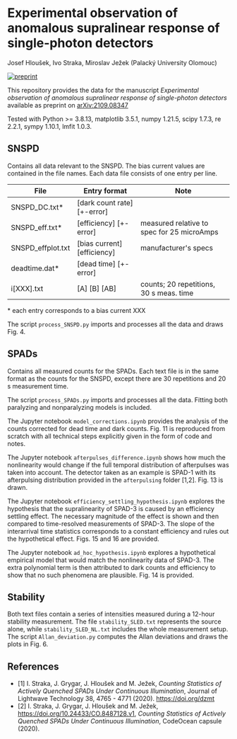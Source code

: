 # Experimental observation of anomalous supralinear response of single-photon detectors
Josef Hloušek, Ivo Straka, Miroslav Ježek (Palacký University Olomouc)

[![preprint](https://img.shields.io/badge/arXiv-2109.08347-b31b1b.svg)](https://arxiv.org/abs/2109.08347)

This repository provides the data for the manuscript *Experimental observation of anomalous supralinear response of single-photon detectors* available as preprint on [arXiv:2109.08347](https://arxiv.org/abs/2109.08347)

Tested with Python >= 3.8.13, matplotlib 3.5.1, numpy 1.21.5, scipy 1.7.3, re 2.2.1, sympy 1.10.1, lmfit 1.0.3.

## SNSPD

Contains all data relevant to the SNSPD. The bias current values are contained in the file names. Each data file consists of one entry per line. 

| File              | Entry format                | Note                                       |
|-------------------|-----------------------------|--------------------------------------------|
| SNSPD_DC.txt*     | [dark count rate] [+-error] |                                            |
| SNSPD_eff.txt*    | [efficiency] [+-error]      | measured relative to spec for 25 microAmps |
| SNSPD_effplot.txt | [bias current] [efficiency] | manufacturer's specs                       |
| deadtime.dat*     | [dead time] [+-error]       |                                            |
| i[XXX].txt        | [A] [B] [AB]                | counts; 20 repetitions, 30 s meas. time    |

\* each entry corresponds to a bias current XXX

The script `process_SNSPD.py` imports and processes all the data and draws Fig. 4.

## SPADs

Contains all measured counts for the SPADs. Each text file is in the same format as the counts for the SNSPD, except there are 30 repetitions and 20 s measurement time.

The script `process_SPADs.py` imports and processes all the data. Fitting both paralyzing and nonparalyzing models is included.

The Jupyter notebook `model_corrections.ipynb` provides the analysis of the counts corrected for dead time and dark counts. Fig. 11 is reproduced from scratch with all technical steps explicitly given in the form of code and notes.

The Jupyter notebook `afterpulses_difference.ipynb` shows how much the nonlinearity would change if the full temporal distribution of afterpulses was taken into account. The detector taken as an example is SPAD-1 with its afterpulsing distribution provided in the `afterpulsing` folder \[1,2\]. Fig. 13 is drawn.

The Jupyter notebook `efficiency_settling_hypothesis.ipynb` explores the hypothesis that the supralinearity of SPAD-3 is caused by an efficiency settling effect. The necessary magnitude of the effect is shown and then compared to time-resolved measurements of SPAD-3. The slope of the interarrival time statistics corresponds to a constant efficiency and rules out the hypothetical effect. Figs. 15 and 16 are provided.

The Jupyter notebook `ad_hoc_hypothesis.ipynb` explores a hypothetical empirical model that would match the nonlinearity data of SPAD-3. The extra polynomial term is then attributed to dark counts and efficiency to show that no such phenomena are plausible. Fig. 14 is provided.

## Stability

Both text files contain a series of intensities measured during a 12-hour stability measurement. The file `stability_SLED.txt` represents the source alone, while `stability_SLED_NL.txt` includes the whole measurement setup. The script `Allan_deviation.py` computes the Allan deviations and draws the plots in Fig. 6.

## References

* \[1\] I. Straka, J. Grygar, J. Hloušek and M. Ježek, *Counting Statistics of Actively Quenched SPADs Under Continuous Illumination*, Journal of Lightwave Technology 38, 4765 - 4771 (2020). https://doi.org/dzmt
* \[2\] I. Straka, J. Grygar, J. Hloušek and M. Ježek, https://doi.org/10.24433/CO.8487128.v1, *Counting Statistics of Actively Quenched SPADs Under Continuous Illumination*, CodeOcean capsule (2020).
